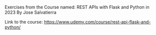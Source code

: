 Exercises from the Course named:
REST APIs with Flask and Python in 2023
By Jose Salvatierra

Link to the course:
https://www.udemy.com/course/rest-api-flask-and-python/
